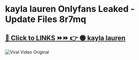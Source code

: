 
 # kayla lauren Onlyfans Leaked - Update Files 8r7mq

## <h2><a href="https://clipsfans.com/kayla_lauren&ref=git">🔗 Click to LINKS ⏩⏩ 👉 🟢 kayla lauren </a></h2>

<a href="https://clipsfans.com/kayla_lauren&ref=git" rel="nofollow" data-target="animated-image.originalLink"><img src="https://i.ibb.co.com/xMMVF88/686577567.gif" alt="Viral Video Original" style="max-width: 100%; display: inline-block;" data-target="animated-image.originalImage"></a>

